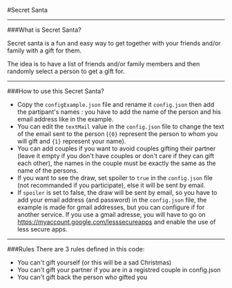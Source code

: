 #Secret Santa

---
###What is Secret Santa?

Secret santa is a fun and easy way to get together with your friends and/or family with a gift for them.

The idea is to have a list of friends and/or family members and then randomly select a person to get a gift for.

---

###How to use this Secret Santa?

- Copy the `configExample.json` file and rename it `config.json` then add the partipant's names : you have to add the name of the person and his email address like in the example.
- You can edit the `textMail` value in the `config.json` file to change the text of the email sent to the person (`{0}` represent the person to whom you will gift and `{1}` represent your name).
- You can add couples if you want to avoid couples gifting their partner (leave it empty if you don't have couples or don't care if they can gift each other), the names in the couple must be exactly the same as the name of the persons.
- If you want to see the draw, set spoiler to `true` in the `config.json` file (not recommanded if you participate), else it will be sent by email.
- If `spoiler` is set to false, the draw will be sent by email, so you have to add your email address (and password) in the `config.json` file, the example is made for gmail addresses, but you can configure if for another service. If you use a gmail adresse, you will have to go on https://myaccount.google.com/lesssecureapps and enable the use of less secure apps.

---

###Rules
There are 3 rules defined in this code:
- You can't gift yourself (or this will be a sad Christmas)
- You can't gift your partner if you are in a registred couple in config.json
- You can't gift back the person who gifted you

